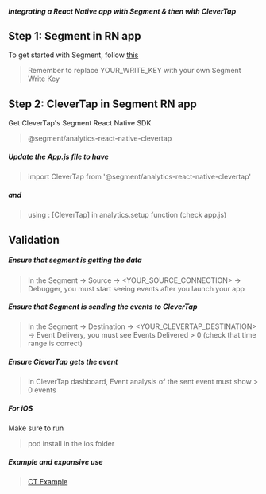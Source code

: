 ##### Integrating a React Native app with Segment & then with CleverTap

## Step 1: Segment in RN app
To get started with Segment, follow [this](https://segment.com/docs/connections/sources/catalog/libraries/mobile/react-native/)

> Remember to replace YOUR_WRITE_KEY with your own Segment Write Key

## Step 2: CleverTap in Segment RN app
Get CleverTap's Segment React Native SDK  
> @segment/analytics-react-native-clevertap

##### Update the App.js file to have 
> import CleverTap from '@segment/analytics-react-native-clevertap'

##### and
> using : [CleverTap] in analytics.setup function (check app.js)

## Validation
##### Ensure that segment is getting the data 
> In the Segment -> Source -> <YOUR_SOURCE_CONNECTION> -> Debugger, you must start seeing events after you launch your app

##### Ensure that Segment is sending the events to CleverTap
> In the Segment -> Destination -> <YOUR_CLEVERTAP_DESTINATION> -> Event Delivery, you must see Events Delivered > 0 (check that time range is correct)

##### Ensure CleverTap gets the event
> In CleverTap dashboard, Event analysis of the sent event must show > 0 events

##### For iOS
Make sure to run 
> pod install
in the ios folder

##### Example and expansive use
>  [CT Example](https://github.com/jaysmehta/CleverTapSegmentReactNative/blob/master/App.js)
